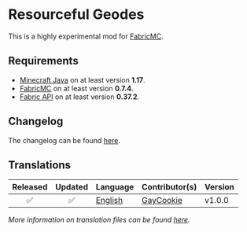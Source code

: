 ﻿# Resourceful Geodes
This is a highly experimental mod for [FabricMC].

## Requirements
- [Minecraft Java] on at least version **1.17**.
- [FabricMC] on at least version **0.7.4**.
- [Fabric API] on at least version **0.37.2**.

## Changelog
The changelog can be found [here](CHANGELOG.md).

## Translations
<!-- Copy Paste :: ❌ ✅ -->

| Released | Updated   | Language     | Contributor(s)       | Version |
| :------: | :-------: | ------------ | -------------------- | ------- |
|   ✅    |     ✅    | [English]    | [GayCookie]          | v1.0.0  |

*More information on translation files can be found [here](https://fabricmc.net/wiki/tutorial:lang).*

<!-- Language files -->
[English]: src/main/resources/assets/geodes/lang/en_us.json

<!-- Contributors -->
[GayCookie]: https://github.com/gaycookie

<!-- Hyperlinks -->
[Minecraft Java]: https://www.minecraft.net/en-us/store/minecraft-java-edition
[FabricMC]: https://fabricmc.net/
[Fabric API]: https://www.curseforge.com/minecraft/mc-mods/fabric-api